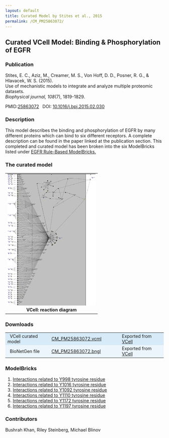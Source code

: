 ```yaml
---
layout: default
title: Curated Model by Stites et al., 2015
permalink: /CM_PM25863072/
---
```

## Curated VCell Model: Binding & Phosphorylation of EGFR

### Publication 

Stites, E. C., Aziz, M., Creamer, M. S., Von Hoff, D. D., Posner, R. G., & Hlavacek, W. S. (2015). <br />
Use of mechanistic models to integrate and analyze multiple proteomic datasets. <br />
<i>Biophysical journal, 108</i>(7), 1819-1829.

 PMID:<a href="https://www.ncbi.nlm.nih.gov/pubmed/25863072">25863072</a>&ensp; 
 DOI: <a href="https://doi.org/10.1016/j.bpj.2015.02.030">10.1016/j.bpj.2015.02.030 </a><br />

### Description
This model describes the binding and phosphorylation of EGFR by many different proteins which can bind to six different receptors. A complete description can be found in the paper linked at the publication section. This completed and curated model has been broken into the six ModelBricks listed under <a href="http://modelbricks.org/egfrlist/"> EGFR Rule-Based ModelBricks.</a>  

### The curated model
<center>
 <table> 
 <tr>
 <td align="center" width="280"><a href="https://modelbricks.github.io/images/Vcellimages/Stites%20EGFR.PNG"><img align="center"  src="/images/Vcellimages/Stites%20EGFR.PNG"/></a></td>
 </tr>
 <tr>
  <td align="center"><strong>VCell: reaction diagram </strong></td>
 </table>
</center>

### Downloads

<center>
 <table>
  <td width="25%" bgcolor="#D6EAF8">&nbsp; VCell curated model </td>
  <td width="40%" bgcolor="#D6EAF8"><a href="/modelbricks/VCML_SBMLfiles/CM_PM25863072.vcml">CM_PM25863072.vcml</a></td>
  <td width="25%" bgcolor="#D6EAF8"> Exported from <a href="http://vcell.org"> VCell</a></td>
  <tr>
   <td bgcolor="#EBF5FB">&nbsp; BioNetGen file </td>
   <td bgcolor="#EBF5FB"><a href="/modelbricks/VCML_SBMLfiles/CM_PM25863072.bngl">CM_PM25863072.bngl</a></td>
   <td bgcolor="#EBF5FB"> Exported from <a href="http://vcell.org"> VCell</a></td>
  </tr>
 </table>
 </center>

  
### ModelBricks

<ol>
 <li> <a href="http://modelbricks.org/CM_PM25863072_Y998/">Interactions related to Y998 tyrosine residue</a></li> 
 <li> <a href="http://modelbricks.org/CM_PM25863072_Y1016/">Interactions related to Y1016 tyrosine residue </a> </li>
 <li> <a href="http://modelbricks.org/CM_PM25863072_Y1092/">Interactions related to Y1092 tyrosine residue</a></li> 
 <li> <a href="http://modelbricks.org/CM_PM25863072_Y1110/">Interactions related to Y1110 tyrosine residue</a> </li>
 <li> <a href="http://modelbricks.org/CM_PM25863072_Y1172/">Interactions related to Y1172 tyrosine residue</a></li> 
 <li> <a href="http://modelbricks.org/CM_PM25863072_Y1197/">Interactions related to Y1197 tyrosine residue</a></li>
</ol>  
  
 
### Contributors
Bushrah Khan, Riley Steinberg, Michael Blinov
 

